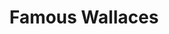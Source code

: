 ---
title:  Famous Wallaces # will be overwritten by SEO.title below
description: 
permalink: /famous-wallaces/index.html
date: 
layout: page
body_class: 
eleventyExcludeFromCollections: true
seo:
  title:  # overrides 'title' above on both Page and META
  description:
  image:
---